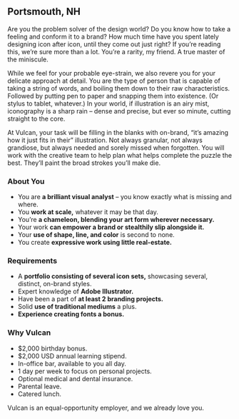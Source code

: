 ## Portsmouth, NH

Are you the problem solver of the design world? Do you know how to take a
feeling and conform it to a brand? How much time have you spent lately
designing icon after icon, until they come out just right? If you’re
reading this, we’re sure more than a lot. You’re a rarity, my friend. A
true master of the miniscule.

While we feel for your probable eye-strain, we also revere you for your
delicate approach at detail. You are the type of person that is capable
of taking a string of words, and boiling them down to their raw
characteristics. Followed by putting pen to paper and snapping them into
existence. (Or stylus to tablet, whatever.) In your world, if illustration
is an airy mist, iconography is a sharp rain – dense and precise, but
ever so minute, cutting straight to the core.

At Vulcan, your task will be filling in the blanks with on-brand, “it’s
amazing how it just fits in their” illustration. Not always granular, not
always grandiose, but always needed and sorely missed when forgotten. You
will work with the creative team to help plan what helps complete the
puzzle the best. They’ll paint the broad strokes you’ll make die.


### About You

* You are **a brilliant visual analyst** – you know exactly what is
  missing and where.
* You **work at scale,** whatever it may be that day.
* You’re **a chameleon, blending your art form wherever necessary.**
* Your work **can empower a brand or stealthily slip alongside it.**
* Your **use of shape, line, and color** is second to none.
* You create **expressive work using little real-estate.**

### Requirements

* A **portfolio consisting of several icon sets,** showcasing several,
  distinct, on-brand styles.
* Expert knowledge of **Adobe Illustrator.**
* Have been a part of **at least 2 branding projects.**
* Solid **use of traditional mediums** a plus.
* **Experience creating fonts a bonus.**


### Why Vulcan

* $2,000 birthday bonus.
* $2,000 USD annual learning stipend.
* In-office bar, available to you all day.
* 1 day per week to focus on personal projects.
* Optional medical and dental insurance.
* Parental leave.
* Catered lunch.

Vulcan is an equal-opportunity employer, and we already love you.
